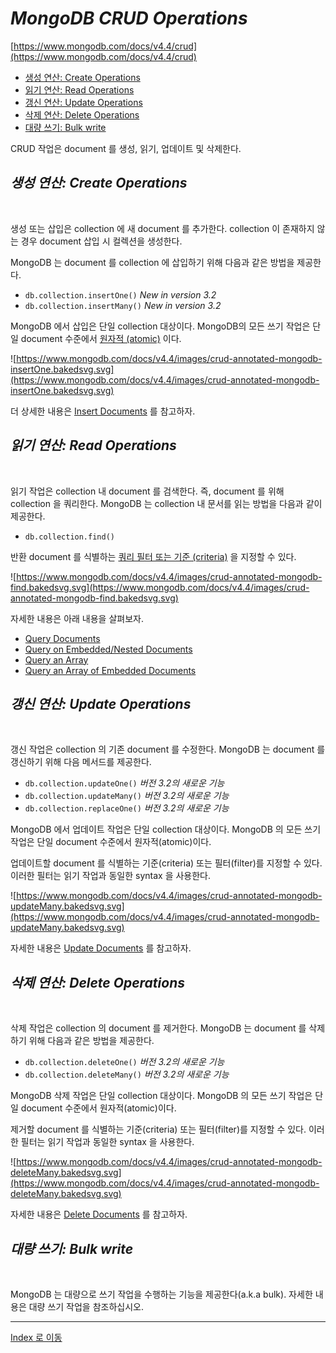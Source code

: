 # _MongoDB CRUD Operations_
[https://www.mongodb.com/docs/v4.4/crud](https://www.mongodb.com/docs/v4.4/crud)

- [생성 연산: Create Operations](#생성-연산-create-operations)
- [읽기 연산: Read Operations](#읽기-연산-read-operations)
- [갱신 연산: Update Operations](#갱신-연산-update-operations)
- [삭제 연산: Delete Operations](#삭제-연산-delete-operations)
- [대량 쓰기: Bulk write](#대량-쓰기-bulk-write)

CRUD 작업은 document 를 생성, 읽기, 업데이트 및 삭제한다.

## _생성 연산: Create Operations_
<br>

생성 또는 삽입은 collection 에 새 document 를 추가한다. collection 이 존재하지 않는 경우 document 삽입 시 컬렉션을 생성한다.

MongoDB 는 document 를 collection 에 삽입하기 위해 다음과 같은 방법을 제공한다.
- `db.collection.insertOne()` _New in version 3.2_ 
- `db.collection.insertMany()` _New in version 3.2_

MongoDB 에서 삽입은 단일 collection 대상이다. MongoDB의 모든 쓰기 작업은 단일 document 수준에서 [원자적 (atomic)](https://www.mongodb.com/docs/v4.4/core/write-operations-atomicity/) 이다.

![https://www.mongodb.com/docs/v4.4/images/crud-annotated-mongodb-insertOne.bakedsvg.svg](https://www.mongodb.com/docs/v4.4/images/crud-annotated-mongodb-insertOne.bakedsvg.svg)

더 상세한 내용은 [Insert Documents]() 를 참고하자.

## _읽기 연산: Read Operations_
<br>

읽기 작업은 collection 내 document 를 검색한다. 즉, document 를 위해 collection 을 쿼리한다. MongoDB 는 collection 내 문서를 읽는 방법을 다음과 같이 제공한다.
- `db.collection.find()`

반환 document 를 식별하는 [쿼리 필터 또는 기준 (criteria)](https://www.mongodb.com/docs/v4.4/tutorial/query-documents/#std-label-read-operations-query-argument) 을 지정할 수 있다.

![https://www.mongodb.com/docs/v4.4/images/crud-annotated-mongodb-find.bakedsvg.svg](https://www.mongodb.com/docs/v4.4/images/crud-annotated-mongodb-find.bakedsvg.svg)

자세한 내용은 아래 내용을 살펴보자.
- [Query Documents](https://www.mongodb.com/docs/v4.4/tutorial/query-documents) 
- [Query on Embedded/Nested Documents](https://www.mongodb.com/docs/v4.4/tutorial/query-embedded-documents) 
- [Query an Array](https://www.mongodb.com/docs/v4.4/tutorial/query-arrays)
- [Query an Array of Embedded Documents](https://www.mongodb.com/docs/v4.4/tutorial/query-array-of-documents)

## _갱신 연산: Update Operations_
<br>

갱신 작업은 collection 의 기존 document 를 수정한다. MongoDB 는 document 를 갱신하기 위해 다음 메서드를 제공한다.
- `db.collection.updateOne()` _버전 3.2의 새로운 기능_
- `db.collection.updateMany()` _버전 3.2의 새로운 기능_
- `db.collection.replaceOne()` _버전 3.2의 새로운 기능_

MongoDB 에서 업데이트 작업은 단일 collection 대상이다. MongoDB 의 모든 쓰기 작업은 단일 document 수준에서 원자적(atomic)이다.

업데이트할 document 를 식별하는 기준(criteria) 또는 필터(filter)를 지정할 수 있다. 이러한 필터는 읽기 작업과 동일한 syntax 을 사용한다.

![https://www.mongodb.com/docs/v4.4/images/crud-annotated-mongodb-updateMany.bakedsvg.svg](https://www.mongodb.com/docs/v4.4/images/crud-annotated-mongodb-updateMany.bakedsvg.svg)

자세한 내용은 [Update Documents](https://www.mongodb.com/docs/v4.4/tutorial/update-documents) 를 참고하자.

## _삭제 연산: Delete Operations_
<br>

삭제 작업은 collection 의 document 를 제거한다. MongoDB 는 document 를 삭제하기 위해 다음과 같은 방법을 제공한다.
- `db.collection.deleteOne()` _버전 3.2의 새로운 기능_
- `db.collection.deleteMany()` _버전 3.2의 새로운 기능_

MongoDB 삭제 작업은 단일 collection 대상이다. MongoDB 의 모든 쓰기 작업은 단일 document 수준에서 원자적(atomic)이다.

제거할 document 를 식별하는 기준(criteria) 또는 필터(filter)를 지정할 수 있다. 이러한 필터는 읽기 작업과 동일한 syntax 을 사용한다.

![https://www.mongodb.com/docs/v4.4/images/crud-annotated-mongodb-deleteMany.bakedsvg.svg](https://www.mongodb.com/docs/v4.4/images/crud-annotated-mongodb-deleteMany.bakedsvg.svg)

자세한 내용은 [Delete Documents](https://www.mongodb.com/docs/v4.4/tutorial/remove-documents) 를 참고하자.

## _대량 쓰기: Bulk write_
<br>

MongoDB 는 대량으로 쓰기 작업을 수행하는 기능을 제공한다(a.k.a bulk). 자세한 내용은 대량 쓰기 작업을 참조하십시오.

---
[Index 로 이동](https://github.com/jx2lee/getting-started-with-mongodb#index)
